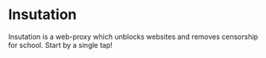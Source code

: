 # Insutation
Insutation is a web-proxy which unblocks websites and removes censorship for school. Start by a single tap!
